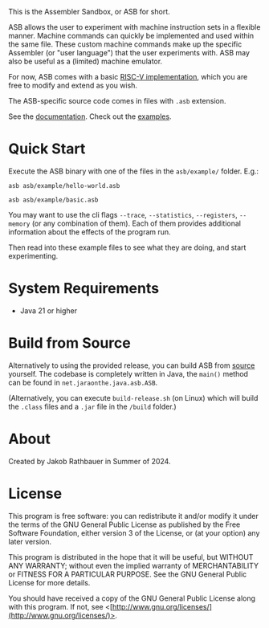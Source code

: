 This is the Assembler Sandbox, or ASB for short.

ASB allows the user to experiment with machine instruction sets in a flexible manner. Machine commands can quickly be implemented and used within the same file. These custom machine commands make up the specific Assembler (or "user language") that the user experiments with. ASB may also be useful as a (limited) machine emulator.

For now, ASB comes with a basic [RISC-V implementation](asb/lib/risc-v/risc-v.asb), which you are free to modify and extend as you wish.

The ASB-specific source code comes in files with `.asb` extension.

See the [documentation](doc/index.md). Check out the [examples](asb/example/hello-world.asb).

# Quick Start

Execute the ASB binary with one of the files in the `asb/example/` folder. E.g.:

```
asb asb/example/hello-world.asb

asb asb/example/basic.asb
```

You may want to use the cli flags `--trace`, `--statistics`, `--registers`, `--memory` (or any combination of them). Each of them provides additional information about the effects of the program run.

Then read into these example files to see what they are doing, and start experimenting.

# System Requirements

* Java 21 or higher

# Build from Source

Alternatively to using the provided release, you can build ASB from [source](https://github.com/jaraonthe-dot-net/ASB/) yourself. The codebase is completely written in Java, the `main()` method can be found in `net.jaraonthe.java.asb.ASB`.

(Alternatively, you can execute `build-release.sh` (on Linux) which will build the `.class` files and a `.jar` file in the `/build` folder.)

# About

Created by Jakob Rathbauer in Summer of 2024.

# License

This program is free software: you can redistribute it and/or modify
it under the terms of the GNU General Public License as published by
the Free Software Foundation, either version 3 of the License, or
(at your option) any later version.

This program is distributed in the hope that it will be useful,
but WITHOUT ANY WARRANTY; without even the implied warranty of
MERCHANTABILITY or FITNESS FOR A PARTICULAR PURPOSE.  See the
GNU General Public License for more details.

You should have received a copy of the GNU General Public License
along with this program.  If not, see <[http://www.gnu.org/licenses/](http://www.gnu.org/licenses/)>.
